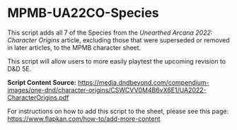 # MPMB-UA22CO-Species
This script adds all 7 of the Species from the *Unearthed Arcana 2022: Character Origins* article, excluding those that were superseded or removed in later articles, to the MPMB character sheet.

This script will allow users to more easily playtest the upcoming revision to D&D 5E.

**Script Content Source:** https://media.dndbeyond.com/compendium-images/one-dnd/character-origins/CSWCVV0M4B6vX6E1/UA2022-CharacterOrigins.pdf

For instructions on how to add this script to the sheet, please see this page: https://www.flapkan.com/how-to/add-more-content
